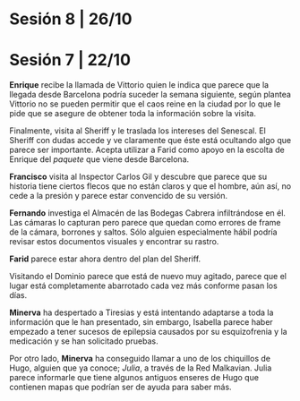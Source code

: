 # Sesión 8 | 26/10

# Sesión 7 | 22/10

**Enrique** recibe la llamada de Vittorio quien le indica que parece que la llegada desde Barcelona podría suceder la semana siguiente, según plantea Vittorio no se pueden permitir que el caos reine en la ciudad por lo que le pide que se asegure de obtener toda la información sobre la visita.

Finalmente, visita al Sheriff y le traslada los intereses del Senescal. El Sheriff con dudas accede y ve claramente que éste está ocultando algo que parece ser importante. Acepta utilizar a Farid como apoyo en la escolta de Enrique del *paquete* que viene desde Barcelona.

**Francisco** visita al Inspector Carlos Gil y descubre que parece que su historia tiene ciertos flecos que no están claros y que el hombre, aún así, no cede a la presión y parece estar convencido de su versión. 

**Fernando** investiga el Almacén de las Bodegas Cabrera infiltrándose en él. Las cámaras lo capturan pero parece que quedan como errores de frame de la cámara, borrones y saltos. Sólo alguien especialmente hábil podría revisar estos documentos visuales y encontrar su rastro. 

**Farid** parece estar ahora dentro del plan del Sheriff. 

Visitando el Dominio parece que está de nuevo muy agitado, parece que el lugar está completamente abarrotado cada vez más conforme pasan los días. 

**Minerva** ha despertado a Tiresias y está intentando adaptarse a toda la información que le han presentado, sin embargo, Isabella parece haber empezado a tener sucesos de epilepsia causados por su esquizofrenia y la medicación y se han solicitado pruebas. 

Por otro lado, **Minerva** ha conseguido llamar a uno de los chiquillos de Hugo, alguien que ya conoce; *Julia*, a través de la Red Malkavian. Julia parece informarle que tiene algunos antiguos enseres de Hugo que contienen mapas que podrían ser de ayuda para saber más. 

